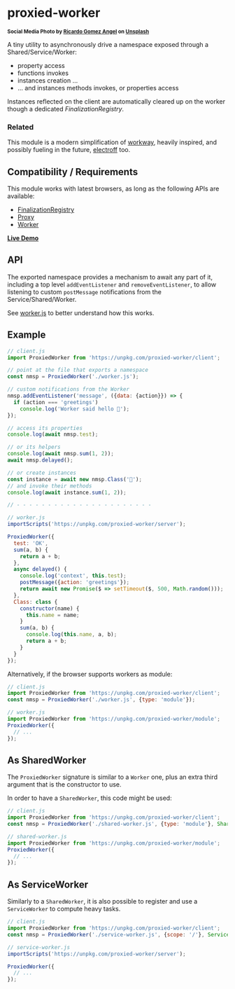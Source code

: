 # proxied-worker

<sup>**Social Media Photo by [Ricardo Gomez Angel](https://unsplash.com/@ripato) on [Unsplash](https://unsplash.com/)**</sup>

A tiny utility to asynchronously drive a namespace exposed through a Shared/Service/Worker:

  * property access
  * functions invokes
  * instances creation ...
  * ... and instances methods invokes, or properties access

Instances reflected on the client are automatically cleared up on the worker though a dedicated *FinalizationRegistry*.


### Related

This module is a modern simplification of [workway](https://github.com/WebReflection/workway#readme), heavily inspired, and possibly fueling in the future, [electroff](https://github.com/WebReflection/electroff#readme) too.


## Compatibility / Requirements

This module works with latest browsers, as long as the following APIs are available:

  * [FinalizationRegistry](https://developer.mozilla.org/en-US/docs/Web/JavaScript/Reference/Global_Objects/FinalizationRegistry)
  * [Proxy](https://developer.mozilla.org/en-US/docs/Web/JavaScript/Reference/Global_Objects/Proxy)
  * [Worker](https://developer.mozilla.org/en-US/docs/Web/API/Worker/Worker)

**[Live Demo](https://webreflection.github.io/proxied-worker/test/)**

## API

The exported namespace provides a mechanism to await any part of it, including a top level `addEventListener` and `removeEventListener`, to allow listening to custom `postMessage` notifications from the Service/Shared/Worker.

See [worker.js](./test/worker.js) to better understand how this works.


## Example

```js
// client.js
import ProxiedWorker from 'https://unpkg.com/proxied-worker/client';

// point at the file that exports a namespace
const nmsp = ProxiedWorker('./worker.js');

// custom notifications from the Worker
nmsp.addEventListener('message', ({data: {action}}) => {
  if (action === 'greetings')
    console.log('Worker said hello 👋');
});

// access its properties
console.log(await nmsp.test);

// or its helpers
console.log(await nmsp.sum(1, 2));
await nmsp.delayed();

// or create instances
const instance = await new nmsp.Class('🍻');
// and invoke their methods
console.log(await instance.sum(1, 2));

// - - - - - - - - - - - - - - - - - - - - - - 

// worker.js
importScripts('https://unpkg.com/proxied-worker/server');

ProxiedWorker({
  test: 'OK',
  sum(a, b) {
    return a + b;
  },
  async delayed() {
    console.log('context', this.test);
    postMessage({action: 'greetings'});
    return await new Promise($ => setTimeout($, 500, Math.random()));
  },
  Class: class {
    constructor(name) {
      this.name = name;
    }
    sum(a, b) {
      console.log(this.name, a, b);
      return a + b;
    }
  }
});
```

Alternatively, if the browser supports workers as module:

```js
// client.js
import ProxiedWorker from 'https://unpkg.com/proxied-worker/client';
const nmsp = ProxiedWorker('./worker.js', {type: 'module'});

// worker.js
import ProxiedWorker from 'https://unpkg.com/proxied-worker/module';
ProxiedWorker({
  // ...
});
```


## As SharedWorker

The `ProxiedWorker` signature is similar to a `Worker` one, plus an extra third argument that is the constructor to use.

In order to have a `SharedWorker`, this code might be used:

```js
// client.js
import ProxiedWorker from 'https://unpkg.com/proxied-worker/client';
const nmsp = ProxiedWorker('./shared-worker.js', {type: 'module'}, SharedWorker);

// shared-worker.js
import ProxiedWorker from 'https://unpkg.com/proxied-worker/module';
ProxiedWorker({
  // ...
});
```


## As ServiceWorker

Similarly to a `SharedWorker`, it is also possible to register and use a `ServiceWorker` to compute heavy tasks.

```js
// client.js
import ProxiedWorker from 'https://unpkg.com/proxied-worker/client';
const nmsp = ProxiedWorker('./service-worker.js', {scope: '/'}, ServiceWorker);

// service-worker.js
importScripts('https://unpkg.com/proxied-worker/server');

ProxiedWorker({
  // ...
});
```
